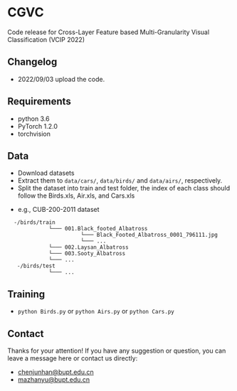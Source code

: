 # CGVC
Code release for Cross-Layer Feature based Multi-Granularity Visual Classification (VCIP 2022)


## Changelog
- 2022/09/03 upload the code.


## Requirements

- python 3.6
- PyTorch 1.2.0
- torchvision

## Data
- Download datasets
- Extract them to `data/cars/`, `data/birds/` and `data/airs/`, respectively.
- Split the dataset into train and test folder, the index of each class should follow the Birds.xls, Air.xls, and Cars.xls

* e.g., CUB-200-2011 dataset
```
  -/birds/train
	         └─── 001.Black_footed_Albatross
	                   └─── Black_Footed_Albatross_0001_796111.jpg
	                   └─── ...
	         └─── 002.Laysan_Albatross
	         └─── 003.Sooty_Albatross
	         └─── ...
   -/birds/test	
             └─── ...         
```


## Training
- `python Birds.py` or `python Airs.py` or `python Cars.py`


## Contact
Thanks for your attention!
If you have any suggestion or question, you can leave a message here or contact us directly:
- chenjunhan@bupt.edu.cn
- mazhanyu@bupt.edu.cn
